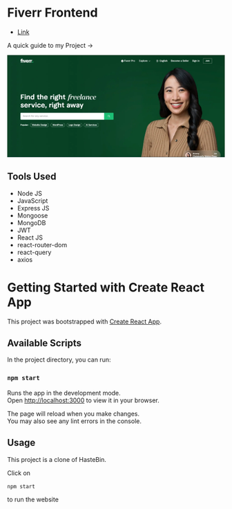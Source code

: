 # Fiverr Frontend

- [Link](https://harsh-fiverr-frontend.vercel.app/)

A quick guide to my Project ->

<img src = "/image.webp">

## Tools Used

- Node JS
- JavaScript
- Express JS
- Mongoose
- MongoDB
- JWT
- React JS
- react-router-dom
- react-query
- axios

# Getting Started with Create React App

This project was bootstrapped with [Create React App](https://github.com/facebook/create-react-app).

## Available Scripts

In the project directory, you can run:

### `npm start`

Runs the app in the development mode.\
Open [http://localhost:3000](http://localhost:3000) to view it in your browser.

The page will reload when you make changes.\
You may also see any lint errors in the console.

## Usage

This project is a clone of HasteBin.

Click on

```js
npm start
``` 
to run the website